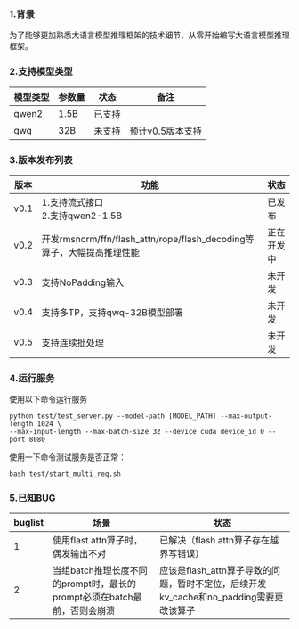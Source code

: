 ### 1.背景

为了能够更加熟悉大语言模型推理框架的技术细节，从零开始编写大语言模型推理框架。

### 2.支持模型类型

| 模型类型    | 参数量 | 状态   | 备注                       |
| ----------- | ------ | ------ | --------------------     |
| qwen2  | 1.5B   | 已支持 |                           |
| qwq  | 32B   | 未支持 |         预计v0.5版本支持                  |


### 3.版本发布列表

| 版本    | 功能 | 状态   |
| ----------- | ------ | ------ |
| v0.1  | 1.支持流式接口<br>2.支持qwen2-1.5B   | 已发布 |  
| v0.2  | 开发rmsnorm/ffn/flash_attn/rope/flash_decoding等算子，大幅提高推理性能  | 正在开发中 |
| v0.3  | 支持NoPadding输入 | 未开发 |
| v0.4  | 支持多TP，支持qwq-32B模型部署 | 未开发 |
| v0.5  | 支持连续批处理 | 未开发 |


### 4.运行服务

使用以下命令运行服务
```
python test/test_server.py --model-path [MODEL_PATH] --max-output-length 1024 \
--max-input-length --max-batch-size 32 --device cuda device_id 0 --port 8080
```

使用一下命令测试服务是否正常：
```
bash test/start_multi_req.sh
```

### 5.已知BUG

| buglist    | 场景 | 状态   |
| ----------- | ------ | ------ |
| 1  | 使用flast attn算子时，偶发输出不对  | 已解决（flash attn算子存在越界写错误） |
| 2  | 当组batch推理长度不同的prompt时，最长的prompt必须在batch最前，否则会崩溃  | 应该是flash_attn算子导致的问题，暂时不定位，后续开发kv_cache和no_padding需要更改该算子 |  